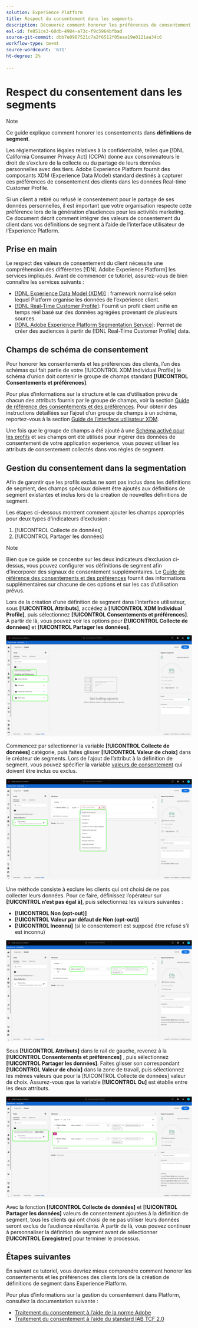 ```yaml
---
solution: Experience Platform
title: Respect du consentement dans les segments
description: Découvrez comment honorer les préférences de consentement des clients pour la collecte et le partage de données personnelles dans les opérations de segmentation.
exl-id: fe851ce3-60db-4984-a73c-f9c5964bfbad
source-git-commit: dbb7e0987521c7a2f6512f05eaa19e0121aa34c6
workflow-type: tm+mt
source-wordcount: '671'
ht-degree: 2%

---
```


# Respect du consentement dans les segments

>[!NOTE]
>
>Ce guide explique comment honorer les consentements dans **définitions de segment**.

Les réglementations légales relatives à la confidentialité, telles que [!DNL California Consumer Privacy Act] (CCPA) donne aux consommateurs le droit de s’exclure de la collecte ou du partage de leurs données personnelles avec des tiers. Adobe Experience Platform fournit des composants XDM (Experience Data Model) standard destinés à capturer ces préférences de consentement des clients dans les données Real-time Customer Profile.

Si un client a retiré ou refusé le consentement pour le partage de ses données personnelles, il est important que votre organisation respecte cette préférence lors de la génération d’audiences pour les activités marketing. Ce document décrit comment intégrer des valeurs de consentement du client dans vos définitions de segment à l’aide de l’interface utilisateur de l’Experience Platform.

## Prise en main

Le respect des valeurs de consentement du client nécessite une compréhension des différentes [!DNL Adobe Experience Platform] les services impliqués. Avant de commencer ce tutoriel, assurez-vous de bien connaître les services suivants :

* [[!DNL Experience Data Model (XDM)]](../xdm/home.md) : framework normalisé selon lequel Platform organise les données de l’expérience client.
* [[!DNL Real-Time Customer Profile]](../profile/home.md): Fournit un profil client unifié en temps réel basé sur des données agrégées provenant de plusieurs sources.
* [[!DNL Adobe Experience Platform Segmentation Service]](./home.md): Permet de créer des audiences à partir de [!DNL Real-Time Customer Profile] data.

## Champs de schéma de consentement

Pour honorer les consentements et les préférences des clients, l’un des schémas qui fait partie de votre [!UICONTROL XDM Individual Profile] le schéma d’union doit contenir le groupe de champs standard **[!UICONTROL Consentements et préférences]**.

Pour plus d’informations sur la structure et le cas d’utilisation prévu de chacun des attributs fournis par le groupe de champs, voir la section [Guide de référence des consentements et des préférences](../xdm/field-groups/profile/consents.md). Pour obtenir des instructions détaillées sur l’ajout d’un groupe de champs à un schéma, reportez-vous à la section [Guide de l’interface utilisateur XDM](../xdm/ui/resources/schemas.md#add-field-groups).

Une fois que le groupe de champs a été ajouté à une [Schéma activé pour les profils](../xdm/ui/resources/schemas.md#profile) et ses champs ont été utilisés pour ingérer des données de consentement de votre application experience, vous pouvez utiliser les attributs de consentement collectés dans vos règles de segment.

## Gestion du consentement dans la segmentation

Afin de garantir que les profils exclus ne sont pas inclus dans les définitions de segment, des champs spéciaux doivent être ajoutés aux définitions de segment existantes et inclus lors de la création de nouvelles définitions de segment.

Les étapes ci-dessous montrent comment ajouter les champs appropriés pour deux types d’indicateurs d’exclusion :

1. [!UICONTROL Collecte de données]
1. [!UICONTROL Partager les données]

>[!NOTE]
>
>Bien que ce guide se concentre sur les deux indicateurs d’exclusion ci-dessus, vous pouvez configurer vos définitions de segment afin d’incorporer des signaux de consentement supplémentaires. Le [Guide de référence des consentements et des préférences](../xdm/field-groups/profile/consents.md) fournit des informations supplémentaires sur chacune de ces options et sur les cas d’utilisation prévus.

Lors de la création d’une définition de segment dans l’interface utilisateur, sous **[!UICONTROL Attributs]**, accédez à **[!UICONTROL XDM Individual Profile]**, puis sélectionnez **[!UICONTROL Consentements et préférences]**. À partir de là, vous pouvez voir les options pour **[!UICONTROL Collecte de données]** et **[!UICONTROL Partager les données]**.

![](./images/opt-outs/consents.png)

Commencez par sélectionner la variable **[!UICONTROL Collecte de données]** catégorie, puis faites glisser **[!UICONTROL Valeur de choix]** dans le créateur de segments. Lors de l’ajout de l’attribut à la définition de segment, vous pouvez spécifier la variable [valeurs de consentement](../xdm/field-groups/profile/consents.md#choice-values) qui doivent être inclus ou exclus.

![](./images/opt-outs/consent-values.png)

Une méthode consiste à exclure les clients qui ont choisi de ne pas collecter leurs données. Pour ce faire, définissez l’opérateur sur **[!UICONTROL n’est pas égal à]**, puis sélectionnez les valeurs suivantes :

* **[!UICONTROL Non (opt-out)]**
* **[!UICONTROL Valeur par défaut de Non (opt-out)]**
* **[!UICONTROL Inconnu]** (si le consentement est supposé être refusé s’il est inconnu)

![](./images/opt-outs/collect.png)

Sous **[!UICONTROL Attributs]** dans le rail de gauche, revenez à la **[!UICONTROL Consentements et préférences]** , puis sélectionnez **[!UICONTROL Partager les données]**. Faites glisser son correspondant **[!UICONTROL Valeur de choix]** dans la zone de travail, puis sélectionnez les mêmes valeurs que pour la [!UICONTROL Collecte de données] valeur de choix. Assurez-vous que la variable **[!UICONTROL Ou]** est établie entre les deux attributs.

![](./images/opt-outs/share.png)

Avec la fonction **[!UICONTROL Collecte de données]** et **[!UICONTROL Partager les données]** valeurs de consentement ajoutées à la définition de segment, tous les clients qui ont choisi de ne pas utiliser leurs données seront exclus de l’audience résultante. À partir de là, vous pouvez continuer à personnaliser la définition de segment avant de sélectionner **[!UICONTROL Enregistrer]** pour terminer le processus.

## Étapes suivantes

En suivant ce tutoriel, vous devriez mieux comprendre comment honorer les consentements et les préférences des clients lors de la création de définitions de segment dans Experience Platform.

Pour plus d&#39;informations sur la gestion du consentement dans Platform, consultez la documentation suivante :

* [Traitement du consentement à l’aide de la norme Adobe](../landing/governance-privacy-security/consent/adobe/overview.md)
* [Traitement du consentement à l’aide du standard IAB TCF 2.0](../landing/governance-privacy-security/consent/iab/overview.md)